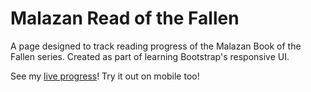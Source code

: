 # Malazan Read of the Fallen
A page designed to track reading progress of the Malazan Book of the Fallen series. Created as part of learning Bootstrap's responsive UI.

See my [live progress](https://www.ceva24.dev/public/malazan-read/)! Try it out on mobile too!
